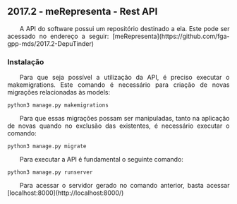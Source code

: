 ## 2017.2 - meRepresenta - Rest API


<p align="justify">&emsp;&emsp;A API do software possui um repositório destinado a ela. Este pode ser acessado no endereço a seguir:
[meRepresenta](https://github.com/fga-gpp-mds/2017.2-DepuTinder)</p>

### Instalação

<p align="justify">&emsp;&emsp;Para que seja possível a utilização da API, é preciso executar o makemigrations. Este comando é necessário para criação de novas migrações relacionadas às models:</p>

```
python3 manage.py makemigrations
```

<p align="justify">&emsp;&emsp;Para que essas migrações possam ser manipuladas, tanto na aplicação de novas quando no exclusão das existentes, é necessário executar o comando:</p>

```
python3 manage.py migrate
```

<p align="justify">&emsp;&emsp;Para executar a API é fundamental o seguinte comando: </p>

```
python3 manage.py runserver
```

<p align="justify">&emsp;&emsp;Para acessar o servidor gerado no comando anterior, basta acessar [localhost:8000](http://localhost:8000/)</p>
